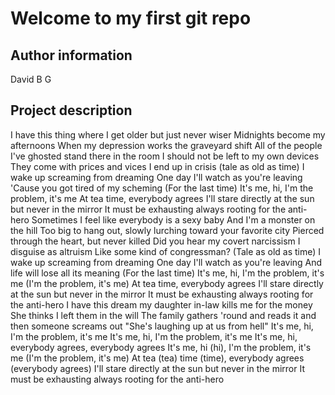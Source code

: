 # Welcome to my first git repo

## Author information 
David B G

## Project description
I have this thing where I get older but just never wiser
Midnights become my afternoons
When my depression works the graveyard shift
All of the people I've ghosted stand there in the room
I should not be left to my own devices
They come with prices and vices
I end up in crisis (tale as old as time)
I wake up screaming from dreaming
One day I'll watch as you're leaving
'Cause you got tired of my scheming
(For the last time)
It's me, hi, I'm the problem, it's me
At tea time, everybody agrees
I'll stare directly at the sun but never in the mirror
It must be exhausting always rooting for the anti-hero
Sometimes I feel like everybody is a sexy baby
And I'm a monster on the hill
Too big to hang out, slowly lurching toward your favorite city
Pierced through the heart, but never killed
Did you hear my covert narcissism I disguise as altruism
Like some kind of congressman? (Tale as old as time)
I wake up screaming from dreaming
One day I'll watch as you're leaving
And life will lose all its meaning
(For the last time)
It's me, hi, I'm the problem, it's me (I'm the problem, it's me)
At tea time, everybody agrees
I'll stare directly at the sun but never in the mirror
It must be exhausting always rooting for the anti-hero
I have this dream my daughter in-law kills me for the money
She thinks I left them in the will
The family gathers 'round and reads it and then someone screams out
"She's laughing up at us from hell"
It's me, hi, I'm the problem, it's me
It's me, hi, I'm the problem, it's me
It's me, hi, everybody agrees, everybody agrees
It's me, hi (hi), I'm the problem, it's me (I'm the problem, it's me)
At tea (tea) time (time), everybody agrees (everybody agrees)
I'll stare directly at the sun but never in the mirror
It must be exhausting always rooting for the anti-hero
